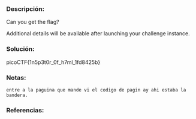 ### Descripción: 
Can you get the flag?

Additional details will be available after launching your challenge instance.
### Solución:

picoCTF{1n5p3t0r_0f_h7ml_1fd8425b}
### Notas:
```shell
entre a la paguina que mande vi el codigo de pagin ay ahi estaba la bandera.
```
### Referencias:
